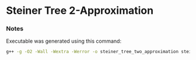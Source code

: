 # Steiner Tree 2-Approximation

### Notes

Executable was generated using this command:
```sh
g++ -g -O2 -Wall -Wextra -Werror -o steiner_tree_two_approximation steiner_tree_two_approximation.cpp
```